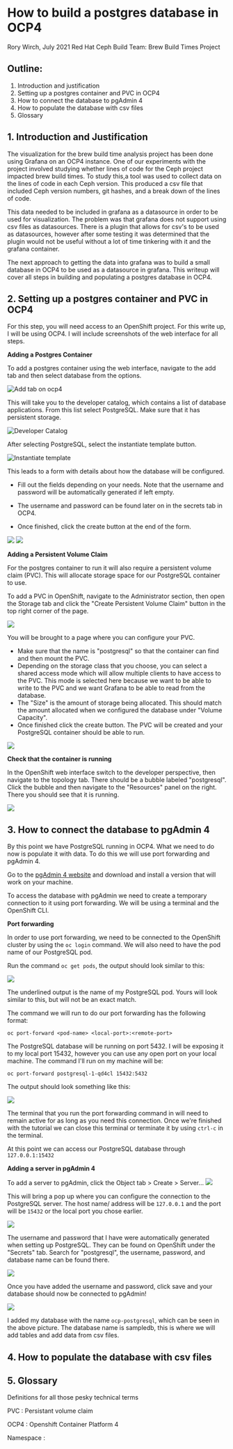 # How to build a postgres database in OCP4

Rory Wirch, July 2021
Red Hat
Ceph Build Team: Brew Build Times Project

## Outline:
1. Introduction and justification
2. Setting up a postgres container and PVC in OCP4
3. How to connect the database to pgAdmin 4
4. How to populate the database with csv files
5. Glossary

## 1. Introduction and Justification

The visualization for the brew build time analysis project has been done using Grafana on an OCP4 instance. One of our experiments with the project involved studying whether lines of code for the Ceph project impacted brew build times. To study this,a tool was used to collect data on the lines of code in each Ceph version. This produced a csv file that included Ceph version numbers, git hashes, and a break down of the lines of code. 

This data needed to be included in grafana as a datasource in order to be used for visualization. The problem was that grafana does not support using csv files as datasources. There is a plugin that allows for csv's to be used as datasources, however after some testing it was determined that the plugin would not be useful without a lot of time tinkering with it and the grafana container.

The next approach to getting the data into grafana was to build a small database in OCP4 to be used as a datasource in grafana. This writeup will cover all steps in building and populating a postgres database in OCP4.

## 2. Setting up a postgres container and PVC in OCP4

For this step, you will need access to an OpenShift project. For this write up, I will be using OCP4. I will include screenshots of the web interface for all steps.

**Adding a Postgres Container**

To add a postgres container using the web interface, navigate to the add tab and then select database from the options.

![Add tab on ocp4](docs/add-db-1.png)

This will take you to the developer catalog, which contains a list of database applications. From this list select PostgreSQL. Make sure that it has persistent storage. 

![Developer Catalog](docs/add-db-2.png)

After selecting PostgreSQL, select the instantiate template button.

![Instantiate template](docs/add-db-3.png)

This leads to a form with details about how the database will be configured. 

- Fill out the fields depending on your needs. Note that the username and password will be automatically generated if left empty. 

- The username and password can be found later on in the secrets tab in OCP4.

- Once finished, click the create button at the end of the form.

<img src="docs/add-db-instantiate-1.png" /> 
<img src="docs/add-db-instantiate-2.png" />

**Adding a Persistent Volume Claim**

For the postgres container to run it will also require a persistent volume claim (PVC). This will allocate storage space for our PostgreSQL container to use.

To add a PVC in OpenShift, navigate to the Administrator section, then open the Storage tab and click the "Create Persistent Volume Claim" button in the top right corner of the page.

<img src="docs/create-pvc.png" />

You will be brought to a page where you can configure your PVC. 
- Make sure that the name is "postgresql" so that the container can find and then mount the PVC. 
- Depending on the storage class that you choose, you can select a shared access mode which will allow multiple clients to have access to the PVC. This mode is selected here because we want to be able to write to the PVC and we want Grafana to be able to read from the database.
- The "Size" is the amount of storage being allocated. This should match the amount allocated when we configured the database under "Volume Capacity". 
- Once finished click the create button. The PVC will be created and your PostgreSQL container should be able to run.

<img src="docs/add-pvc-1.png" />

**Check that the container is running**

In the OpenShift web interface switch to the developer perspective, then navigate to the topology tab. There should be a bubble labeled "postgresql". Click the bubble and then navigate to the "Resources" panel on the right. There you should see that it is running.

<img src="docs/postgres-running.png" />

## 3. How to connect the database to pgAdmin 4

By this point we have PostgreSQL running in OCP4. What we need to do now is populate it with data. To do this we will use port forwarding and pgAdmin 4.

Go to the [pgAdmin 4 website](https://www.pgadmin.org/) and download and install a version that will work on your machine.

To access the database with pgAdmin we need to create a temporary connection to it using port forwarding. We will be using a terminal and the OpenShift CLI. 

**Port forwarding**

In order to use port forwarding, we need to be connected to the OpenShift cluster by using the ```oc login``` command. We will also need to have the pod name of our PostgreSQL pod.

Run the command ```oc get pods```, the output should look similar to this:

<img src="docs/oc-get-pods.png" />

The underlined output is the name of my PostgreSQL pod. Yours will look similar to this, but will not be an exact match.

The command we will run to do our port forwarding has the following format:

```oc port-forward <pod-name> <local-port>:<remote-port>```

The PostgreSQL database will be running on port 5432. I will be exposing it to my local port 15432, however you can use any open port on your local machine. The command I'll run on my machine will be:

```oc port-forward postgresql-1-qd4cl 15432:5432```

The output should look something like this:

<img src="docs/oc-port-forward.png" />

The terminal that you run the port forwarding command in will need to remain active for as long as you need this connection. Once we're finished with the tutorial we can close this terminal or terminate it by using ```ctrl-c``` in the terminal.

At this point we can access our PostgreSQL database through ```127.0.0.1:15432```

**Adding a server in pgAdmin 4**

To add a server to pgAdmin, click the Object tab > Create > Server...
<img src="docs/pg-admin-add-server-1.png" />

This will bring a pop up where you can configure the connection to the PostgreSQL server. The host name/ address will be ```127.0.0.1``` and the port will be ```15432``` or the local port you chose earlier.  

<img src="docs/pg-admin-add-server-2.png" />

The username and password that I have were automatically generated when setting up PostgreSQL. They can be found on OpenShift under the "Secrets" tab. Search for "postgresql", the username, password, and database name can be found there.

<img src="docs/ocp-secrets.png" />

Once you have added the username and password, click save and your database should now be connected to pgAdmin!

<img src="docs/pg-admin-connected-db.png" />

I added my database with the name ```ocp-postgresql```, which can be seen in the above picture. The database name is sampledb, this is where we will add tables and add data from csv files.

## 4. How to populate the database with csv files







## 5. Glossary

Definitions for all those pesky technical terms

PVC
: Persistant volume claim

OCP4
: Openshift Container Platform 4

Namespace
: 